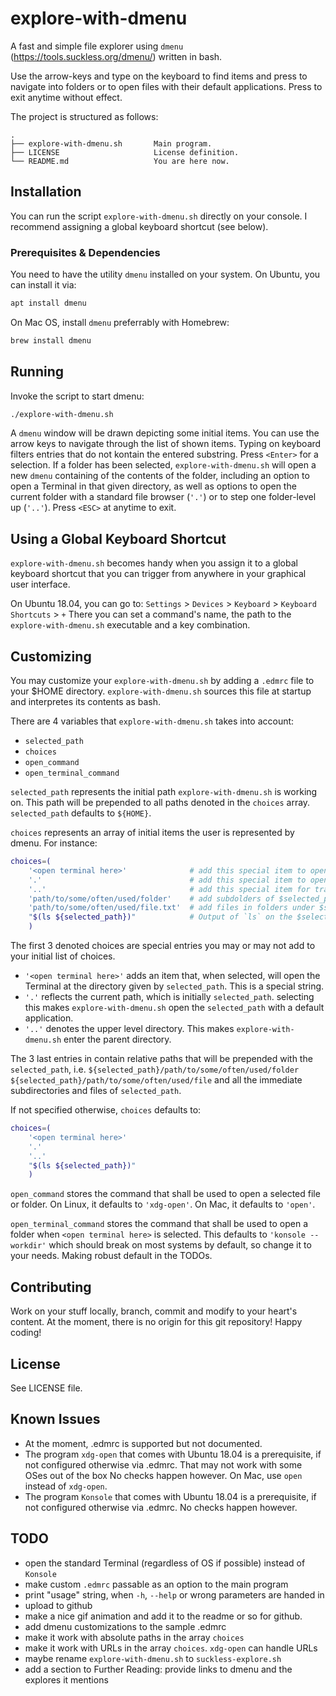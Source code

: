 # explore-with-dmenu
A fast and simple file explorer using `dmenu` (https://tools.suckless.org/dmenu/) written in bash.

Use the arrow-keys and type on the keyboard to find items and press <Enter> to navigate into folders
or to open files with their default applications. Press <ESC> to exit anytime without effect.

The project is structured as follows:
```
.
├── explore-with-dmenu.sh       Main program.
├── LICENSE                     License definition.
└── README.md                   You are here now.
```


## Installation
You can run the script `explore-with-dmenu.sh` directly on your console.
I recommend assigning a global keyboard shortcut (see below).


### Prerequisites & Dependencies
You need to have the utility `dmenu` installed on your system.
On Ubuntu, you can install it via:
```bash
apt install dmenu
```

On Mac OS, install `dmenu` preferrably with Homebrew:
```bash
brew install dmenu
```


## Running
Invoke the script to start dmenu:
```bash
./explore-with-dmenu.sh
```

A `dmenu` window will be drawn depicting some initial items. You can use the arrow keys to navigate
through the list of shown items. Typing on keyboard filters entries that do not kontain the entered
substring. Press `<Enter>` for a selection. If a folder has been selected, `explore-with-dmenu.sh`
will open a new `dmenu` containing of the contents of the folder, including an option to open a
Terminal in that given directory, as well as options to open the current folder with a standard
file browser (`'.'`) or to step one folder-level up (`'..'`). Press `<ESC>` at anytime to exit.


## Using a Global Keyboard Shortcut

`explore-with-dmenu.sh` becomes handy when you assign it to a global keyboard shortcut
that you can trigger from anywhere in your graphical user interface.

On Ubuntu 18.04, you can go to:
`Settings` > `Devices` > `Keyboard` > `Keyboard Shortcuts` > `+`
There you can set a command's name, the path to the `explore-with-dmenu.sh` executable
and a key combination.


## Customizing

You may customize your `explore-with-dmenu.sh` by adding a `.edmrc` file to your $HOME directory.
`explore-with-dmenu.sh` sources this file at startup and interpretes its contents as bash.

There are 4 variables that `explore-with-dmenu.sh` takes into account:
- `selected_path`
- `choices`
- `open_command`
- `open_terminal_command`


`selected_path` represents the initial path `explore-with-dmenu.sh` is working on.
This path will be prepended to all paths denoted in the `choices` array. `selected_path` defaults
to `${HOME}`.


`choices` represents an array of initial items the user is represented by dmenu.
For instance:
```bash
choices=(
    '<open terminal here>'              # add this special item to open a terminal at $selected_path
    '.'                                 # add this special item to open $selected_path
    '..'                                # add this special item for traverse to the parent folder
    'path/to/some/often/used/folder'    # add subdolders of $selected_path like this
    'path/to/some/often/used/file.txt'  # add files in folders under $selected_path like this
    "$(ls ${selected_path})"            # Output of `ls` on the $selected_path
    )
```

The first 3 denoted choices are special entries you may or may not add to your initial list of
choices.
- `'<open terminal here>'` adds an item that, when selected, will open the  Terminal at the
  directory given by `selected_path`. This is a special string.
- `'.'` reflects the current path, which is initially `selected_path`. selecting this makes
  `explore-with-dmenu.sh` open the `selected_path` with a default application.
- `'..'` denotes the upper level directory. This makes `explore-with-dmenu.sh` enter the parent
  directory.

The 3 last entries in contain relative paths that will be prepended with the `selected_path`, i.e.
`${selected_path}/path/to/some/often/used/folder` `${selected_path}/path/to/some/often/used/file`
and all the immediate subdirectories and files of `selected_path`.

If not specified otherwise, `choices` defaults to:
```bash
choices=(
    '<open terminal here>'
    '.'
    '..'
    "$(ls ${selected_path})"
    )
```


`open_command` stores the command that shall be used to open a selected file or folder.
On Linux, it defaults to `'xdg-open'`. On Mac, it defaults to `'open'`.


`open_terminal_command` stores the command that shall be used to open a folder when
`<open terminal here>` is selected. This defaults to `'konsole --workdir'` which should break on
most systems by default, so change it to your needs. Making robust default in the TODOs.


## Contributing
Work on your stuff locally, branch, commit and modify to your heart's content.
At the moment, there is no origin for this git repository!
Happy coding!


## License
See LICENSE file.


## Known Issues

- At the moment, .edmrc is supported but not documented.
- The program `xdg-open` that comes with Ubuntu 18.04 is a prerequisite,
  if not configured otherwise via .edmrc. That may not work with some OSes out of the box
  No checks happen however. On Mac, use `open` instead of `xdg-open`.
- The program `Konsole` that comes with Ubuntu 18.04 is a prerequisite,
  if not configured otherwise via .edmrc.
  No checks happen however.


## TODO

- open the standard Terminal (regardless of OS if possible) instead of `Konsole`
- make custom `.edmrc` passable as an option to the main program
- print "usage" string, when `-h`, `--help` or wrong parameters are handed in
- upload to github
- make a nice gif animation and add it to the readme or so for github.
- add dmenu customizations to the sample .edmrc
- make it work with absolute paths in the array `choices`
- make it work with URLs in the array `choices`. `xdg-open` can handle URLs
- maybe rename `explore-with-dmenu.sh` to `suckless-explore.sh`
- add a section to Further Reading: provide links to dmenu and the explores it mentions